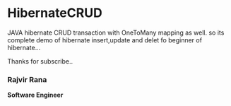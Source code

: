 HibernateCRUD
=============
JAVA hibernate CRUD transaction with OneToMany mapping as well. so its complete demo of hibernate insert,update and delet
fo beginner of hibernate...

Thanks for subscribe..
<b>
<h3>Rajvir Rana</h3>
Software Engineer</b>

